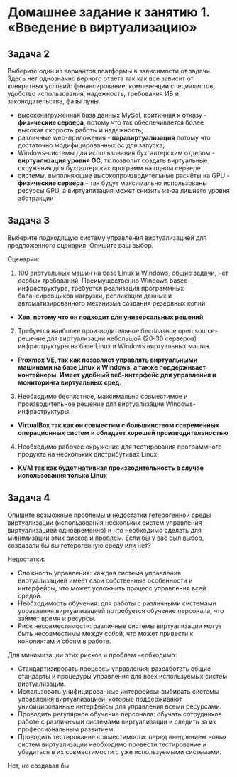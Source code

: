 # Домашнее задание к занятию 1. «Введение в виртуализацию»

## Задача 2

Выберите один из вариантов платформы в зависимости от задачи. Здесь нет однозначно верного ответа так как все зависит от конкретных условий: финансирование, компетенции специалистов, удобство использования, надежность, требования ИБ и законодательства, фазы луны.

- высоконагруженная база данных MySql, критичная к отказу - **физические сервера**, потому что так обеспечивается более высокая скорость работы и надежность;
- различные web-приложения - **паравиртуализация** потому что достаточно модифицированных ос для запуска;
- Windows-системы для использования бухгалтерским отделом - **виртуализация уровня ОС**, тк позволит создать виртуальные окружения для бухгалтерских программ на одном сервере
- системы, выполняющие высокопроизводительные расчёты на GPU - **физические сервера** - так будут максимально использованы ресурсы GPU, а виртуализация может снизить из-за лишнего уровня абстракции

## Задача 3

Выберите подходящую систему управления виртуализацией для предложенного сценария. Опишите ваш выбор.

Сценарии:

1. 100 виртуальных машин на базе Linux и Windows, общие задачи, нет особых требований. Преимущественно Windows based-инфраструктура, требуется реализация программных балансировщиков нагрузки, репликации данных и автоматизированного механизма создания резервных копий.
  - **Xen, потому что он подходит для универсальных решений**
2. Требуется наиболее производительное бесплатное open source-решение для виртуализации небольшой (20-30 серверов) инфраструктуры на базе Linux и Windows виртуальных машин.
-  **Proxmox VE, так как позволяет управлять виртуальными машинами на базе Linux и Windows, а также поддерживает контейнеры. Имеет удобный веб-интерфейс для управления и мониторинга виртуальных сред.**
3. Необходимо бесплатное, максимально совместимое и производительное решение для виртуализации Windows-инфраструктуры.
-  **VirtualBox так как он совместим с большинством современных операционных систем и обладает хорошей производительностью**
4. Необходимо рабочее окружение для тестирования программного продукта на нескольких дистрибутивах Linux.
 -  **KVM так как будет нативная производительность в случае использования только Linux**

## Задача 4

Опишите возможные проблемы и недостатки гетерогенной среды виртуализации (использования нескольких систем управления виртуализацией одновременно) и что необходимо сделать для минимизации этих рисков и проблем. Если бы у вас был выбор, создавали бы вы гетерогенную среду или нет?

Недостатки:

- Сложность управления: каждая система управления виртуализацией имеет свои собственные особенности и интерфейсы, что может усложнить процесс управления всей средой.
- Необходимость обучения: для работы с различными системами управления виртуализацией потребуется обучение персонала, что займет время и ресурсы.
- Риск несовместимости: различные системы виртуализации могут быть несовместимы между собой, что может привести к конфликтам и сбоям в работе.

Для минимизации этих рисков и проблем необходимо:

- Стандартизировать процессы управления: разработать общие стандарты и процедуры управления для всех используемых систем виртуализации.
- Использовать унифицированные интерфейсы: выбирать системы управления виртуализацией, которые поддерживают унифицированные интерфейсы для управления всеми ресурсами.
- Проводить регулярное обучение персонала: обучать сотрудников работе с различными системами виртуализации и следить за их профессиональным развитием.
- Проводить тестирование совместимости: перед внедрением новых систем виртуализации необходимо провести тестирование и убедиться в их совместимости с уже используемыми системами.

Нет, не создавал бы
